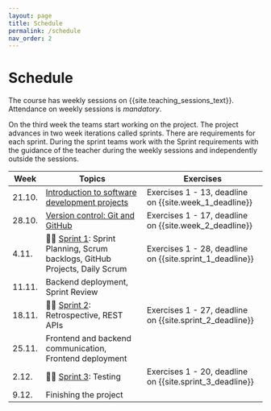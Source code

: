 ```yaml
---
layout: page
title: Schedule
permalink: /schedule
nav_order: 2
---
```


# Schedule

The course has weekly sessions on {{site.teaching_sessions_text}}. Attendance on weekly sessions is _mandatory_.

On the third week the teams start working on the project. The project advances in two week iterations called sprints. There are requirements for each sprint. During the sprint teams work with the Sprint requirements with the guidance of the teacher during the weekly sessions and independently outside the sessions.

| Week   | Topics                                                                                  | Exercises                                                |
| ------ | --------------------------------------------------------------------------------------- | -------------------------------------------------------- |
| 21.10. | [Introduction to software development projects](/introduction)                          | Exercises 1 - 13, deadline on {{site.week_1_deadline}}   |
| 28.10. | [Version control: Git and GitHub](/git)                                                 | Exercises 1 - 17, deadline on {{site.week_2_deadline}}   |
| 4.11.  | 🏃‍♂️ [Sprint 1](/sprint-1): Sprint Planning, Scrum backlogs, GitHub Projects, Daily Scrum | Exercises 1 - 28, deadline on {{site.sprint_1_deadline}} |
| 11.11. | Backend deployment, Sprint Review                                                       |                                                          |
| 18.11. | 🏃‍♂️ [Sprint 2](/sprint-2): Retrospective, REST APIs                                      | Exercises 1 - 27, deadline on {{site.sprint_2_deadline}} |
| 25.11. | Frontend and backend communication, Frontend deployment                                 |                                                          |
| 2.12.  | 🏃‍♂️ [Sprint 3](/sprint-3): Testing                                                       | Exercises 1 - 20, deadline on {{site.sprint_3_deadline}} |
| 9.12.  | Finishing the project                                                                   |                                                          |
